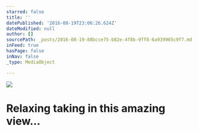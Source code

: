 ```yaml
---
starred: false
title: ''
datePublished: '2016-08-19T23:06:26.624Z'
dateModified: null
author: []
sourcePath: _posts/2016-08-19-88bcce75-b82e-4f8b-9ff8-6a939965c9f7.md
inFeed: true
hasPage: false
inNav: false
_type: MediaObject

---
```

![](https://the-grid-user-content.s3-us-west-2.amazonaws.com/8db18805-b4be-4402-9558-80fbfaf08289.jpg)

# Relaxing taking in this amazing view...